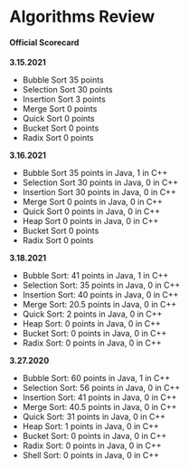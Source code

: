 # Algorithms Review

#### Official Scorecard

__3.15.2021__
- Bubble Sort 35 points
- Selection Sort 30 points
- Insertion Sort 3 points
- Merge Sort 0 points
- Quick Sort 0 points
- Bucket Sort 0 points
- Radix Sort 0 points

__3.16.2021__
- Bubble Sort 35 points in Java, 1 in C++
- Selection Sort 30 points in Java, 0 in C++
- Insertion Sort 30 points in Java, 0 in C++
- Merge Sort 0 points in Java, 0 in C++
- Quick Sort 0 points in Java, 0 in C++
- Heap Sort 0 points in Java, 0 in C++
- Bucket Sort 0 points
- Radix Sort 0 points

__3.18.2021__
- Bubble Sort:    41 points in Java,   1 in C++
- Selection Sort: 35 points in Java,   0 in C++
- Insertion Sort: 40 points in Java,   0 in C++
- Merge Sort:     20.5 points in Java, 0 in C++
- Quick Sort:     2 points in Java,    0 in C++
- Heap Sort:      0 points in Java,    0 in C++
- Bucket Sort:    0 points in Java,    0 in C++
- Radix Sort:     0 points in Java,    0 in C++

__3.27.2020__
- Bubble Sort:    60 points in Java,   1 in C++
- Selection Sort: 56 points in Java,   0 in C++
- Insertion Sort: 41 points in Java,   0 in C++
- Merge Sort:     40.5 points in Java, 0 in C++
- Quick Sort:     31 points in Java,    0 in C++
- Heap Sort:      1 points in Java,    0 in C++
- Bucket Sort:    0 points in Java,    0 in C++
- Radix Sort:     0 points in Java,    0 in C++
- Shell Sort:     0 points in Java,   0 in C++

